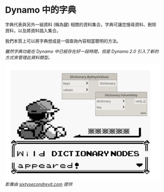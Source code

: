 

# Dynamo 中的字典

字典代表與另外一組資料 (稱為鍵) 相關的資料集合。字典可讓您搜尋資料、刪除資料，以及將資料插入集合。

我們本質上可以將字典想成是一個查詢內容相當聰明的方法。

*雖然字典功能在 Dynamo 中已經存在好一段時間，但是 Dynamo 2.0 引入了新的方式來管理此資料類型。*

![影像](images/9/dictionaryNodesAppeared.png) *影像由 [sixtysecondrevit.com](http://sixtysecondrevit.com/2018-01-22-new-dictionary-nodes-in-dynamobim-daily-build/) 提供*

